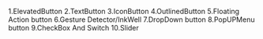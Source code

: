 1.ElevatedButton
2.TextButton
3.IconButton
4.OutlinedButton
5.Floating Action button
6.Gesture Detector/InkWell
7.DropDown button
8.PopUPMenu button
9.CheckBox And Switch
10.Slider